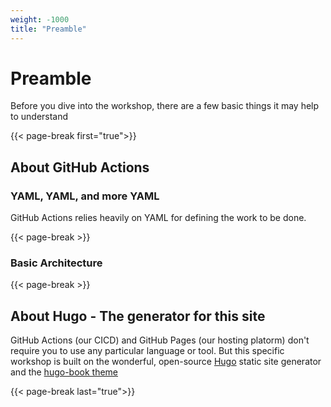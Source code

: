 ```yaml
---
weight: -1000
title: "Preamble"
---
```


# Preamble

Before you dive into the workshop, there are a few basic things it may help to understand

{{<                                                               page-break first="true">}}
## About GitHub Actions

### YAML, YAML, and more YAML

GitHub Actions relies heavily on YAML for defining the work to be done.

{{<                                                               page-break >}}
### Basic Architecture

{{<                                                               page-break >}}
## About Hugo - The generator for this site

GitHub Actions (our CICD) and GitHub Pages (our hosting platorm) don't require you to use any particular language or tool.
But this specific workshop is built on the wonderful, open-source [Hugo](https://gohugo.io/) static site generator and the
[hugo-book theme](https://github.com/alex-shpak/hugo-book)

{{<                                                               page-break last="true">}}
